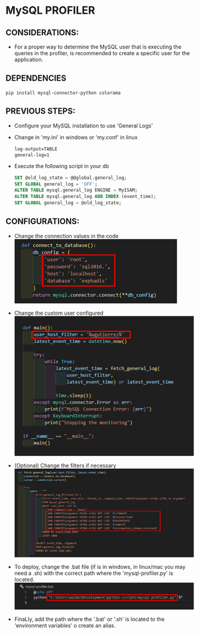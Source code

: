 # MySQL PROFILER

## CONSIDERATIONS:
- For a proper way to determine the MySQL user that is executing the queries in the profiler, is recommended to create a specific user for the application.

## DEPENDENCIES
    pip install mysql-connector-python colorama

## PREVIOUS STEPS:
- Configure your MySQL installation to use 'General Logs'

- Change in 'my.ini' in windows or 'my.conf' in linux

    ```
    log-output=TABLE
    general-log=1
    ```

- Execute the following script in your db
    ~~~~sql
    SET @old_log_state = @@global.general_log; 
    SET GLOBAL general_log = 'OFF'; 
    ALTER TABLE mysql.general_log ENGINE = MyISAM; 
    ALTER TABLE mysql.general_log ADD INDEX (event_time); 
    SET GLOBAL general_log = @old_log_state;
    ~~~~

## CONFIGURATIONS:
- Change the connection values in the code
    ![Credentials](./images/database_connections.png)
    
- Change the custom user configured
    ![User](./images/user_host.png)
    
- (Optional) Change the filters if necessary
    ![Query filters](./images/change_query_filters.png)

- To deploy, change the .bat file (if is in windows, in linux/mac you may need a .sh) with the correct path where the 'mysql-profiler.py' is located.
    ![Change bat](./images/change_bat.png)

- FinaLly, add the path where the '.bat' or '.sh' is located to the 'environment variables' o create an alias.